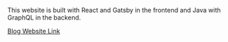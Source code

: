This website is built with React and Gatsby in the frontend and Java with GraphQL in the backend.
 
 
 [Blog Website Link](https://ecstatic-almeida-3bcb80.netlify.app/post/)